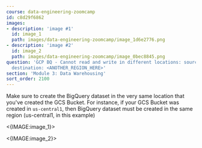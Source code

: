 ```yaml
---
course: data-engineering-zoomcamp
id: c8d29f6862
images:
- description: 'image #1'
  id: image_1
  path: images/data-engineering-zoomcamp/image_1d6e2776.png
- description: 'image #2'
  id: image_2
  path: images/data-engineering-zoomcamp/image_0bec8845.png
question: 'GCP BQ - Cannot read and write in different locations: source: <REGION_HERE>,
  destination: <ANOTHER_REGION_HERE>'
section: 'Module 3: Data Warehousing'
sort_order: 2100
---
```


Make sure to create the BigQuery dataset in the very same location that you've created the GCS Bucket. For instance, if your GCS Bucket was created in `us-central1`, then BigQuery dataset must be created in the same region (us-central1, in this example)

<{IMAGE:image_1}>

<{IMAGE:image_2}>

